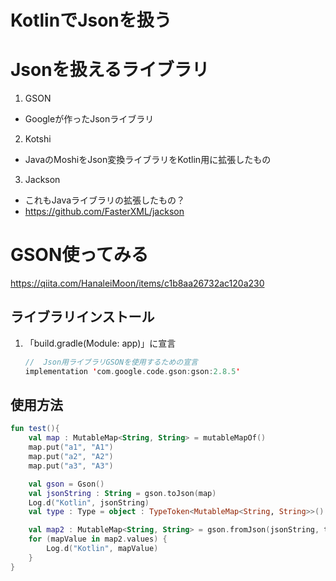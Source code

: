 # KotlinでJsonを扱う

# Jsonを扱えるライブラリ

1. GSON
  - Googleが作ったJsonライブラリ
2. Kotshi
  - JavaのMoshiをJson変換ライブラリをKotlin用に拡張したもの
3. Jackson
  - これもJavaライブラリの拡張したもの？
  - https://github.com/FasterXML/jackson

# GSON使ってみる

https://qiita.com/HanaleiMoon/items/c1b8aa26732ac120a230

## ライブラリインストール

1. 「build.gradle(Module: app)」に宣言
    ```kotlin
    //  Json用ライブラリGSONを使用するための宣言
    implementation 'com.google.code.gson:gson:2.8.5'
    ```
## 使用方法

```kotlin
fun test(){
    val map : MutableMap<String, String> = mutableMapOf()
    map.put("a1", "A1")
    map.put("a2", "A2")
    map.put("a3", "A3")

    val gson = Gson()
    val jsonString : String = gson.toJson(map)
    Log.d("Kotlin", jsonString)
    val type : Type = object : TypeToken<MutableMap<String, String>>() {}.type

    val map2 : MutableMap<String, String> = gson.fromJson(jsonString, type)
    for (mapValue in map2.values) {
        Log.d("Kotlin", mapValue)
    }
}
```